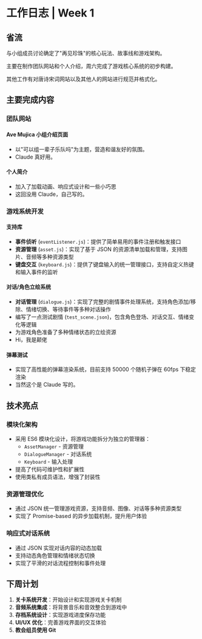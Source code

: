 # 工作日志 | Week 1

## 省流

与小组成员讨论确定了"再见珍珠"的核心玩法、故事线和游戏架构。

主要在制作团队网站和个人介绍，周六完成了游戏核心系统的初步构建。

其他工作有对唐诗宋词网站以及其他人的网站进行规范并格式化。

## 主要完成内容

### 团队网站

#### Ave Mujica 小组介绍页面

- 以"可以组一辈子乐队吗"为主题，营造和谐友好的氛围。
- Claude 真好用。

#### 个人简介

- 加入了加载动画、响应式设计和一些小巧思
- 这回没用 Claude，自己写的。

### 游戏系统开发

#### 支持库

- **事件侦听** (`eventListener.js`)：提供了简单易用的事件注册和触发接口
- **资源管理** (`asset.js`)：实现了基于 JSON 的资源清单加载和管理，支持图片、音频等多种资源类型
- **键盘交互** (`keyboard.js`)：提供了键盘输入的统一管理接口，支持自定义热键和输入事件的监听

#### 对话/角色立绘系统

- **对话管理** (`dialogue.js`)：实现了完整的剧情事件处理系统，支持角色添加/移除、情绪切换、等待事件等多种对话操作
- 编写了一点测试剧情 (`test_scene.json`)，包含角色登场、对话交互、情绪变化等逻辑
- 为游戏角色准备了多种情绪状态的立绘资源
- Hi，我是颠佬

#### 弹幕测试

- 实现了高性能的弹幕渲染系统，目前支持 50000 个随机子弹在 60fps 下稳定渲染
- 当然这个是 Claude 写的。

## 技术亮点

### 模块化架构

- 采用 ES6 模块化设计，将游戏功能拆分为独立的管理器：
  - `AssetManager` - 资源管理
  - `DialogueManager` - 对话系统
  - `Keyboard` - 输入处理
- 提高了代码可维护性和扩展性
- 使用类私有成员语法，增强了封装性

### 资源管理优化

- 通过 JSON 统一管理游戏资源，支持音频、图像、对话等多种资源类型
- 实现了 Promise-based 的异步加载机制，提升用户体验

### 响应式对话系统

- 通过 JSON 实现对话内容的动态加载
- 支持动态角色管理和情绪状态切换
- 实现了平滑的对话流程控制和事件处理

## 下周计划

1. **关卡系统开发**：开始设计和实现游戏关卡机制
2. **音频系统集成**：将背景音乐和音效整合到游戏中
3. **存档系统设计**：实现游戏进度保存功能
4. **UI/UX 优化**：完善游戏界面的交互体验
5. **教会组员使用 Git**
